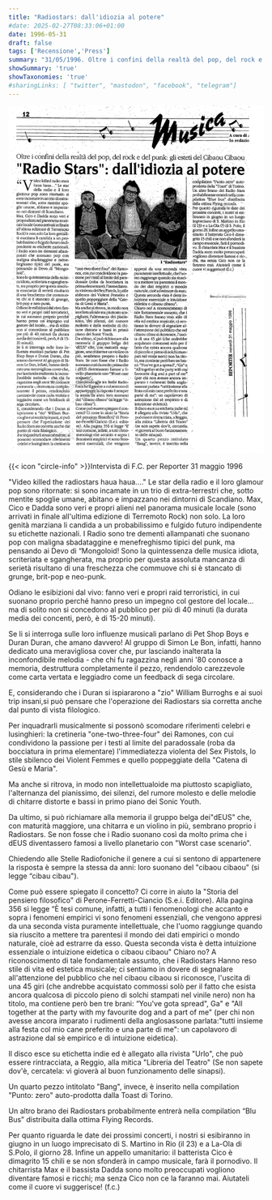 ```yaml
---
title: "Radiostars: dall'idiozia al potere"
#date: 2025-02-27T08:33:06+01:00
date: 1996-05-31
draft: false
tags: ['Recensione','Press']
summary: "31/05/1996. Oltre i confini della realtà del pop, del rock e del punk: gli esteti del Cibaou-Cibaou. Intervista di F.C. per Reporter."
showSummary: 'true'
showTaxonomies: 'true'
#sharingLinks: [ "twitter", "mastodon", "facebook", "telegram"]
---
```

![Articolo](featured.png)

{{< icon "circle-info" >}}Intervista di F.C. per Reporter 31 maggio 1996


"Video killed the radiostars haua haua...." Le star della radio e il loro glamour pop sono ritornate: si sono incamate in un trio di extra-terrestri che, sotto mentite spoglie umane, abitano e impazzano nei dintorni di Scandiano. Max, Cico e Dadda sono veri e propri alieni nel panorama musicale locale (sono arrivati in finale all'ultima edizione di Terremoto Rock) non solo. La loro genità marziana li candida a un probabilissimo e fulgido futuro indipendente su etichette nazionali. I Radio sono tre dementi allampanati che suonano pop con maligna sbadataggine e menefreghismo tipici del punk, ma pensando ai Devo di “Mongoloid!
Sono la quintessenza delle musica idiota, scriteriata e sgangherata, ma proprio per questa assoluta mancanza di serietà risultano di una freschezza che commuove chi si è stancato di grunge, brit-pop e neo-punk.

Odiano le esibizioni dal vivo: fanno veri e propri raid terroristici, in cui suonano proprio perché hanno preso un impegno col gestore del locale... ma di solito non si concedono al pubblico per più di 40 minuti (la durata media dei concenti, però, è di 15-20 minuti).

Se li si interroga sulle loro influenze musicali parlano di Pet Shop Boys e Duran Duran, che
amano davvero! Al gruppo di Simon Le Bon, infatti, hanno dedicato una meravigliosa cover che,
pur lasciando inalterata la inconfondibile melodia - che chi fu ragazzina negli anni '80 conosce a memoria, destruttura completamente il pezzo, rendendolo carezzevole come carta vertata e
leggiadro come un feedback di sega circolare.

E, considerando che i Duran si ispiararono a "zio" William Burroghs e ai suoi trip insani,si può
pensare che l'operazione dei Radiostars sia corretta anche dal punto di vista filologico.

Per inquadrarli musicalmente si possonò scomodare riferimenti celebri e lusinghieri: la cretineria "one-two-three-four" dei Ramones, con cui condividono la passione per i testi al limite del paradossale (roba da bocciatura in prima elementare) l'immediatezza violenta del Sex Pistols, lo stile sbilenco dei Violent Femmes e quello poppeggiate della "Catena di Gesù e Maria".

Ma anche si ritrova, in modo non intellettualoide ma piuttosto scapigliato, l'alternanza del pianissimo, dei silenzi, del rumore molesto e delle melodie di chitarre distorte e bassi in primo piano dei Sonic Youth.

Da ultimo, si può richiamare alla memoria il gruppo belga dei"dEUS" che, con maturità maggiore, una chitarra e un violino in più, sembrano proprio i Radiostars. Se non fosse che i Radio suonano così da molto prima che i dEUS diventassero famosi a livello planetario con "Worst case scenario".

Chiedendo alle Stelle Radiofoniche il genere a cui si sentono di appartenere la risposta è sempre la stessa da anni: loro suonano del "cibaou cibaou" (si legge “cibau cibau").

Come può essere spiegato il concetto? Ci corre in aiuto la "Storia del pensiero filosofico" di Perone-Ferretti-Ciancio (S.e.i. Editore). Alla pagina 356 sì legge “È tesi comune, infatti, a tutti i fenomenologi che accanto e sopra i fenomeni empirici vi sono fenomeni essenziali, che vengono appresi da una seconda vista puramente intellettuale, che l'uomo raggiunge quando sia riuscito a mettere tra parentesi il mondo dei dati empirici o mondo naturale, cioè ad estrarre da esso. Questa seconda vista è detta intuizione essenziale o intuizione eidetica o cibaou cibaou"
Chiaro no? A riconoscimento di tale fondamentale assunto, che i Radiostars Hanno reso stile di
vita ed estetica musicale; ci sentiamo in dovere di segnalare all'attenzione del pubblico che nel cibaou cibaou si riconosce, l'uscita di una 45 giri (che andrebbe acquistato commossi solò per il fatto che esista ancora qualcosa di piccolo pieno di solchi stampati nel vinile nero) non ha titolo, ma contiene però ben tre brani: “You've gota spread", Ga" e "All together at the party with my favourite dog and a part of me" (per chi non avesse ancora imparato i rudimenti della anglosassone parlata:"tutti insieme alla festa col mio cane preferito e una parte di me": un capolavoro di astrazione dal sè empirico e di intuizione eidetica).

Il disco esce su etichetta indie ed è allegato alla rivista "Urlo", che può essere rintracciata, a Reggio, alla mitica "Libreria del Teatro" (Se non sapete dov'è, cercatela: vi gioverà al buon funzionamento delle sinapsi).

Un quarto pezzo intitolato "Bang", invece, è inserito nella compilation "Punto: zero" auto-prodotta dalla Toast di Torino.

Un altro brano dei Radiostars probabilmente entrerà nella compilation “Blu Bus” distribuita dalla ottima Flying Records.

Per quanto riguarda le date dei prossimi concerti, i nostri si esibiranno in giugno in un luogo
imprecisato di S. Martino in Rio (il 23) e a La-Ola di S.Polo, il giorno 28. Infine un appello umanitario: il batterista Cico è dimagrito 15 chili e se non sfonderà in campo musicale, farà il pornodivo. Il chitarrista Max e il bassista Dadda sono molto preoccupati vogliono diventare famosi e ricchi; ma senza Cico non ce la faranno mai. Aiutateli come il cuore vi suggerisce! (f.c.)

